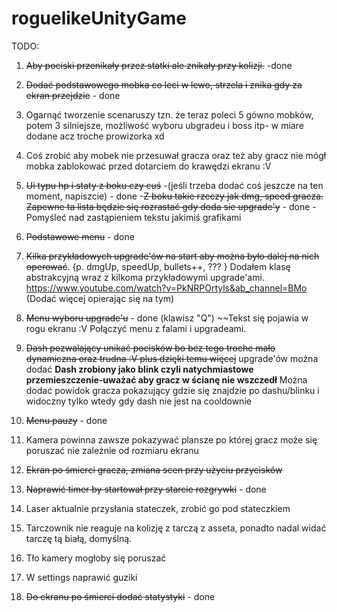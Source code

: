 # roguelikeUnityGame

TODO:
1) ~~Aby pociski przenikały przez statki ale znikały przy kolizji.~~ -done
2) ~~Dodać podstawowego mobka co leci w lewo, strzela i znika gdy za ekran przejdzie~~ - done
3) Ogarnąć tworzenie scenaruszy tzn. że teraz poleci 5 gówno mobków, potem 3 silniejsze, możliwość wyboru ubgradeu i boss itp- w miare dodane acz troche prowizorka xd
4) Coś zrobić aby mobek nie przesuwał gracza oraz też aby gracz nie mógł mobka zablokować przed dotarciem do krawędzi ekranu :V
5) ~~Ui typu hp i staty z boku czy cuś~~ -(jeśli trzeba dodać coś jeszcze na ten moment, napiszcie) - done 
  -~~Z boku takie rzeczy jak dmg, speed gracza. Zapewne ta lista będzie się rozrastać gdy doda sie upgrade'y~~ - done
      -Pomyśleć nad zastąpieniem tekstu jakimiś grafikami
6) ~~Podstawowe menu~~ - done 
7) ~~Kilka przykładowych upgrade'ów na start aby można było dalej na nich operować~~. {p. dmgUp, speedUp, bullets++, ??? }
      Dodałem klasę abstrakcyjną wraz z kilkoma przykładowymi upgrade'ami. https://www.youtube.com/watch?v=PkNRPOrtyls&ab_channel=BMo (Dodać więcej opierając się na tym)
      
9) ~~Menu wyboru upgrade'u~~ - done (klawisz "Q")
       ~~Tekst się pojawia w rogu ekranu :V
       Połączyć menu z falami i upgradeami.
10) ~~Dash pozwalający unikać pocisków bo bez tego troche mało dynamiczna oraz trudna :V plus dzięki temu więcej~~ upgrade'ów można dodać
      **Dash zrobiony jako blink czyli natychmiastowe przemieszczenie-uważać aby gracz w ścianę nie wszczedł**
      Można dodać powidok gracza pokazujący gdzie się znajdzie po dashu/blinku i widoczny tylko wtedy gdy dash nie jest na cooldownie
      
11) ~~Menu pauzy~~ - done
12) Kamera powinna zawsze pokazywać plansze po której gracz może się poruszać nie zależnie od rozmiaru ekranu
13) ~~Ekran po śmierci gracza, zmiana scen przy użyciu przycisków~~
14) ~~Naprawić timer by startował przy starcie rozgrywki~~ - done
15) Laser aktualnie przysłania stateczek, zrobić go pod stateczkiem
16) Tarczownik nie reaguje na kolizję z tarczą z asseta, ponadto nadal widać tarczę tą białą, domyślną.
17) Tło kamery mogłoby się poruszać
18) W settings naprawić guziki
19) ~~Do ekranu po śmierci dodać statystyki~~ - done
